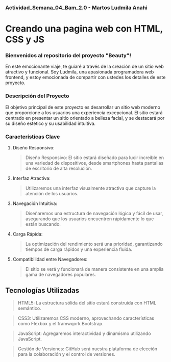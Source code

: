 ### **Actividad_Semana_04_Bam_2.0 - Martos Ludmila Anahi**
# Creando una pagina web con HTML, CSS y JS

### Bienvenidos al repositorio del proyecto "Beauty"! 
En este emocionante viaje, te guiaré a través de la creación de un sitio web atractivo y funcional. Soy Ludmila, una apasionada programadora web frontend, y estoy emocionada de compartir con ustedes los detalles de este proyecto.

### Descripción del Proyecto
El objetivo principal de este proyecto es desarrollar un sitio web moderno que proporcione a los usuarios una experiencia excepcional. El sitio estará centrado en presentar un sitio orientado a belleza facial, y se destacará por su diseño estético y su usabilidad intuitiva.

### Características Clave
1. Diseño Responsivo:
   > Diseño Responsivo: El sitio estará diseñado para lucir increíble en una variedad de dispositivos, desde smartphones hasta pantallas de escritorio de alta resolución.
   
2. Interfaz Atractiva:
   > Utilizaremos una interfaz visualmente atractiva que capture la atención de los usuarios.
    
3. Navegación Intuitiva:
   > Diseñaremos una estructura de navegación lógica y fácil de usar, asegurando que los usuarios encuentren rápidamente lo que están buscando.
    
4. Carga Rápida:
   > La optimización del rendimiento será una prioridad, garantizando tiempos de carga rápidos y una experiencia fluida.

5. Compatibilidad entre Navegadores:
   > El sitio se verá y funcionará de manera consistente en una amplia gama de navegadores populares.

## Tecnologías Utilizadas
> HTML5: La estructura sólida del sitio estará construida con HTML semántico.

> CSS3: Utilizaremos CSS moderno, aprovechando características como Flexbox y el framwqork Bootstrap.

> JavaScript: Agregaremos interactividad y dinamismo utilizando JavaScript.

> Gestión de Versiones: GitHub será nuestra plataforma de elección para la colaboración y el control de versiones.
